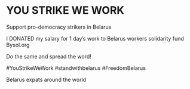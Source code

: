 # YOU STRIKE WE WORK

Support pro-democracy strikers in Belarus

I DONATED my salary for 1 day’s work to Belarus workers solidarity fund Bysol.org

Do the same and spread the word! 

#YouStrikeWeWork #standwithbelarus #FreedomBelarus 

Belarus expats around the world 


